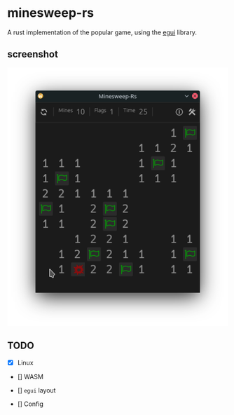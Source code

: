 
# minesweep-rs

A rust implementation of the popular game, using the [egui](https://github.com/emilk/egui) library.

## screenshot
<img src=".github/Screenshot.png" alt="Minesweep-Rs" />

## TODO

- [X] Linux
- [] WASM

- [] `egui` layout
- [] Config
